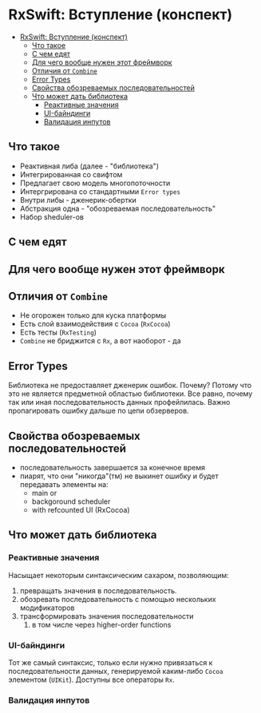 # RxSwift: Вступление (конспект)

- [RxSwift: Вступление (конспект)](#rxswift-вступление-конспект)
  - [Что такое](#что-такое)
  - [С чем едят](#с-чем-едят)
  - [Для чего вообще нужен этот фреймворк](#для-чего-вообще-нужен-этот-фреймворк)
  - [Отличия от `Combine`](#отличия-от-combine)
  - [Error Types](#error-types)
  - [Свойства обозреваемых последовательностей](#свойства-обозреваемых-последовательностей)
  - [Что может дать библиотека](#что-может-дать-библиотека)
    - [Реактивные значения](#реактивные-значения)
    - [UI-байндинги](#ui-байндинги)
    - [Валидация инпутов](#валидация-инпутов)

## Что такое

- Реактивная либа (далее - "библиотека")
- Интегрированная со свифтом
- Предлагает свою модель многопоточности
- Интергрирована со стандартными `Error types`
- Внутри либы - дженерик-обертки
- Абстракция одна - "обозреваемая последовательность"
- Набор sheduler-ов

## С чем едят

## Для чего вообще нужен этот фреймворк

## Отличия от `Combine`

- Не огорожен только для куска платформы
- Есть слой взаимодействия с `Cocoa` (`RxCocoa`)
- Есть тесты (`RxTesting`)
- `Combine` не бриджится с `Rx`, а вот наоборот - да

## Error Types

Библиотека не предоставляет дженерик ошибок. Почему? Потому что это не является предметной областью библиотеки.
Все равно, почему так или иная последовательность данных профейлилась. Важно пропагировать ошибку дальше по цепи обзерверов.

## Свойства обозреваемых последовательностей

- последовательность завершается за конечное время
- пиарят, что они "никогда"(тм) не выкинет ошибку и будет передавать элементы на:
  - main or
  - backgoround scheduler
  - with refcounted UI (RxCocoa)

## Что может дать библиотека

### Реактивные значения

Насыщает некоторым синтаксическим сахаром, позволяющим:

1. превращать значения в последовательность.
2. обозревать последовательность с помощью нескольких модификаторов
3. трансформировать значения последовательности
   1. в том числе через higher-order functions

### UI-байндинги

Тот же самый синтаксис, только если нужно привязаться к последовательности данных, генерируемой
каким-либо `Cocoa` элементом (`UIKit`).
Доступны все операторы `Rx`.

### Валидация инпутов
